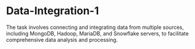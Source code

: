 # Data-Integration-1
The task involves connecting and integrating data from multiple sources, including MongoDB, Hadoop, MariaDB, and Snowflake servers, to facilitate comprehensive data analysis and processing.
